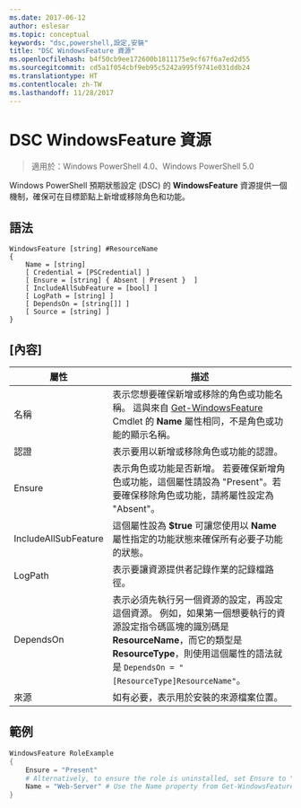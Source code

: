 ```yaml
---
ms.date: 2017-06-12
author: eslesar
ms.topic: conceptual
keywords: "dsc,powershell,設定,安裝"
title: "DSC WindowsFeature 資源"
ms.openlocfilehash: b4f50cb9ee172600b1811175e9cf67f6a7ed2d55
ms.sourcegitcommit: cd5a1f054cbf9eb95c5242a995f9741e031ddb24
ms.translationtype: HT
ms.contentlocale: zh-TW
ms.lasthandoff: 11/28/2017
---
```

# <a name="dsc-windowsfeature-resource"></a>DSC WindowsFeature 資源

> 適用於：Windows PowerShell 4.0、Windows PowerShell 5.0

Windows PowerShell 預期狀態設定 (DSC) 的 **WindowsFeature** 資源提供一個機制，確保可在目標節點上新增或移除角色和功能。

## <a name="syntax"></a>語法

```
WindowsFeature [string] #ResourceName
{
    Name = [string]
    [ Credential = [PSCredential] ]
    [ Ensure = [string] { Absent | Present }  ]
    [ IncludeAllSubFeature = [bool] ]
    [ LogPath = [string] ]
    [ DependsOn = [string[]] ]
    [ Source = [string] ]
}
```

## <a name="properties"></a>[內容]

|  屬性  |  描述   | 
|---|---| 
| 名稱| 表示您想要確保新增或移除的角色或功能名稱。 這與來自 [Get-WindowsFeature](/powershell/module/servermanager/Get-WindowsFeature) Cmdlet 的 __Name__ 屬性相同，不是角色或功能的顯示名稱。| 
| 認證| 表示要用以新增或移除角色或功能的認證。| 
| Ensure| 表示角色或功能是否新增。 若要確保新增角色或功能，這個屬性請設為 "Present"。若要確保移除角色或功能，請將屬性設定為 "Absent"。| 
| IncludeAllSubFeature| 這個屬性設為 __$true__ 可讓您使用以 __Name__ 屬性指定的功能狀態來確保所有必要子功能的狀態。| 
| LogPath| 表示要讓資源提供者記錄作業的記錄檔路徑。| 
| DependsOn| 表示必須先執行另一個資源的設定，再設定這個資源。 例如，如果第一個想要執行的資源設定指令碼區塊的識別碼是 __ResourceName__，而它的類型是 __ResourceType__，則使用這個屬性的語法就是 `DependsOn = "[ResourceType]ResourceName"`。| 
| 來源| 如有必要，表示用於安裝的來源檔案位置。| 

## <a name="example"></a>範例
```powershell
WindowsFeature RoleExample
{
    Ensure = "Present" 
    # Alternatively, to ensure the role is uninstalled, set Ensure to "Absent"
    Name = "Web-Server" # Use the Name property from Get-WindowsFeature  
}
```

